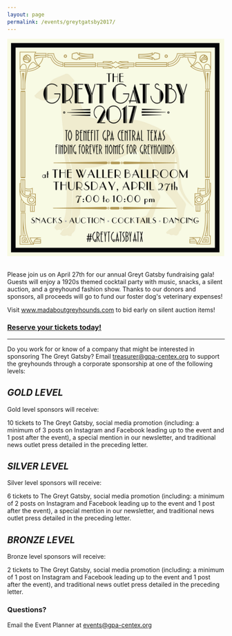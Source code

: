 ```yaml
---
layout: page
permalink: /events/greytgatsby2017/
---
```


<div class="text-center lead">
  <img src="/img/greytgatsby/GreytGatsby2017.jpg" alt="Greyt Gatsby 2017">

  <p>
  <br>
    Please join us on April 27th for our annual Greyt Gatsby fundraising gala!
    Guests will enjoy a 1920s themed cocktail party with music, snacks, a silent auction, and a greyhound fashion show.
    Thanks to our donors and sponsors, all proceeds will go to fund our foster dog's veterinary expenses!
  </p>
  <p>
    Visit <a href="http://www.madaboutgreyhounds.com">www.madaboutgreyhounds.com</a> to bid early on silent auction items!
  </p>
  <h3>
    <a href="https://www.eventbrite.com/e/greyt-gatsby-2017-tickets-29321667898">Reserve your tickets today!</a>
  </h3>

  <hr>

  <p>
  Do you work for or know of a company that might be interested in sponsoring The Greyt Gatsby?
  Email <a href="mailto:treasurer@gpa-centex.org">treasurer@gpa-centex.org</a> to support the greyhounds
  through a corporate sponsorship at one of the following levels:
  </p>
  <h2><i>GOLD LEVEL</i></h2>
  Gold level sponsors will receive:
  <p>
  10 tickets to The Greyt Gatsby, social media promotion (including: a minimum of 3 posts on Instagram
  and Facebook leading up to the event and 1 post after the event), a special mention in our newsletter,
  and traditional news outlet press detailed in the preceding letter.
  </p>

  <h2><i>SILVER LEVEL</i></h2>
  Silver level sponsors will receive:
  <p>
  6 tickets to The Greyt Gatsby, social media promotion (including: a minimum of 2 posts on Instagram
  and Facebook leading up to the event and 1 post after the event), a special mention in our newsletter,
  and traditional news outlet press detailed in the preceding letter.
  </p>

  <h2><i>BRONZE LEVEL</i></h2>
  Bronze level sponsors will receive:
  <p>
  2 tickets to The Greyt Gatsby, social media promotion (including: a minimum of 1 post on Instagram
  and Facebook leading up to the event and 1 post after the event), and traditional news outlet press
  detailed in the preceding letter.
  </p>
</div>

### Questions?

Email the Event Planner at [events@gpa-centex.org](mailto:events@gpa-centex.org)
